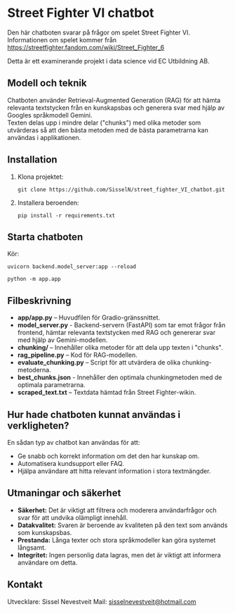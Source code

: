 # Street Fighter VI chatbot

Den här chatboten svarar på frågor om spelet Street Fighter VI. Informationen om spelet kommer från https://streetfighter.fandom.com/wiki/Street_Fighter_6

Detta är ett examinerande projekt i data science vid EC Utbildning AB.

## Modell och teknik

Chatboten använder Retrieval-Augmented Generation (RAG) för att hämta relevanta textstycken från en kunskapsbas och generera svar med hjälp av Googles språkmodell Gemini.  
Texten delas upp i mindre delar ("chunks") med olika metoder som utvärderas så att den bästa metoden med de bästa parametrarna kan användas i applikationen.

## Installation

1. Klona projektet:
   ```
   git clone https://github.com/SisselN/street_fighter_VI_chatbot.git
   ```
2. Installera beroenden:
   ```
   pip install -r requirements.txt
   ```

## Starta chatboten

Kör:
```
uvicorn backend.model_server:app --reload
```
```
python -m app.app
```

## Filbeskrivning

- **app/app.py** – Huvudfilen för Gradio-gränssnittet.
- **model_server.py** - Backend-servern (FastAPI) som tar emot frågor från frontend, hämtar relevanta textstycken med RAG och genererar svar med hjälp av Gemini-modellen.
- **chunking/** – Innehåller olika metoder för att dela upp texten i "chunks".
- **rag_pipeline.py** – Kod för RAG-modellen.
- **evaluate_chunking.py** – Script för att utvärdera de olika chunking-metoderna.
- **best_chunks.json** - Innehåller den optimala chunkingmetoden med de optimala parametrarna.
- **scraped_text.txt** – Textdata hämtad från Street Fighter-wikin.

## Hur hade chatboten kunnat användas i verkligheten?

En sådan typ av chatbot kan användas för att:
- Ge snabb och korrekt information om det den har kunskap om.
- Automatisera kundsupport eller FAQ.
- Hjälpa användare att hitta relevant information i stora textmängder.

## Utmaningar och säkerhet

- **Säkerhet:** Det är viktigt att filtrera och moderera användarfrågor och svar för att undvika olämpligt innehåll.
- **Datakvalitet:** Svaren är beroende av kvaliteten på den text som används som kunskapsbas.
- **Prestanda:** Långa texter och stora språkmodeller kan göra systemet långsamt.
- **Integritet:** Ingen personlig data lagras, men det är viktigt att informera användare om detta.

## Kontakt

Utvecklare: Sissel Nevestveit 
Mail: sisselnevestveit@hotmail.com
